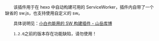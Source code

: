 &emsp;&emsp;该插件用于在 hexo 中自动构建可用的 ServiceWorker，插件内自带了一个缺省的 sw.js，也支持使用自定义的 sw。

&emsp;&emsp;具体说明见：[小白也能用的 SW 构建插件 - 山岳库博](https://kmar.top/posts/73014407/)

&emsp;&emsp;`1.2.0`之前的版本存在功能缺陷，请勿使用！